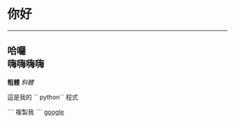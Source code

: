 # 你好
---
## 哈囉 <br>嗨嗨嗨嗨
__粗體__
*斜體*

這是我的 ˋˋ pythonˋˋ 程式

ˋˋˋ
複製我
ˋˋˋ
[google](https://www.google.com.tw)
